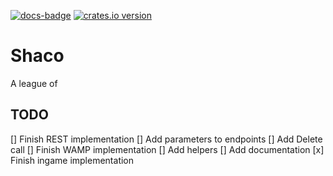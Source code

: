 [![docs-badge][]][docs] [![crates.io version]][crates.io link]

# Shaco

A league of 

## TODO

[] Finish REST implementation
    [] Add parameters to endpoints
    [] Add Delete call
[] Finish WAMP implementation
[] Add helpers
[] Add documentation
[x] Finish ingame implementation

[docs-badge]: https://img.shields.io/badge/docs-online-5023dd.svg?style=flat-square
[docs]: https://docs.rs/shaco
[crates.io link]: https://crates.io/crates/shaco
[crates.io version]: https://img.shields.io/crates/v/shaco.svg?style=flat-square